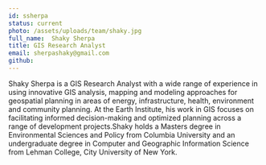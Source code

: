 ```yaml
---
id: ssherpa
status: current
photo: /assets/uploads/team/shaky.jpg
full_name:  Shaky Sherpa
title: GIS Research Analyst
email: sherpashaky@gmail.com
github: 
---
```

Shaky Sherpa is a GIS Research Analyst  with a wide range of experience in using innovative GIS analysis, mapping and modeling approaches for geospatial planning in areas of energy, infrastructure, health, environment and community planning. At the Earth Institute, his work in GIS focuses on facilitating informed decision-making and optimized planning across a range of development projects.Shaky holds a Masters degree in Environmental Sciences and Policy from Columbia University and an undergraduate degree in   Computer and Geographic Information Science from Lehman College, City University of New York. 
